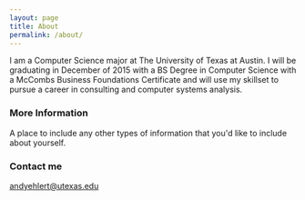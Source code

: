 ```yaml
---
layout: page
title: About
permalink: /about/
---
```


I am a Computer Science major at The University of Texas at Austin. I will be graduating in December of 2015 with a BS Degree in Computer Science with a McCombs Business Foundations Certificate and will use my skillset to pursue a career in consulting and computer systems analysis.

### More Information

A place to include any other types of information that you'd like to include about yourself.

### Contact me

[andyehlert@utexas.edu](mailto:andyehlert@utexas.edu)
